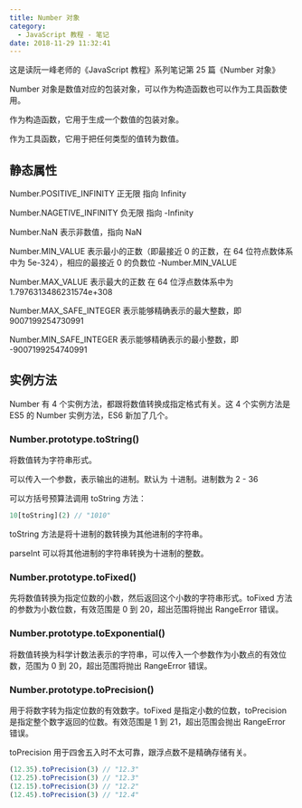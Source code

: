 ```yaml
---
title: Number 对象
category:
  - JavaScript 教程 - 笔记
date: 2018-11-29 11:32:41
---
```



这是读阮一峰老师的《JavaScript 教程》系列笔记第 25 篇《Number 对象》

Number 对象是数值对应的包装对象，可以作为构造函数也可以作为工具函数使用。

作为构造函数，它用于生成一个数值的包装对象。

作为工具函数，它用于把任何类型的值转为数值。

## 静态属性

Number.POSITIVE_INFINITY 正无限 指向 Infinity

Number.NAGETIVE_INFINITY 负无限 指向 -Infinity

Number.NaN 表示非数值，指向 NaN

Number.MIN_VALUE 表示最小的正数（即最接近 0 的正数，在 64 位符点数体系中为 5e-324），相应的最接近 0 的负数位 -Number.MIN_VALUE

Number.MAX_VALUE 表示最大的正数 在 64 位浮点数体系中为 1.7976313486231574e+308

Number.MAX_SAFE_INTEGER 表示能够精确表示的最大整数，即 9007199254730991

Number.MIN_SAFE_INTEGER 表示能够精确表示的最小整数，即 -9007199254740991

## 实例方法

Number 有 4 个实例方法，都跟将数值转换成指定格式有关。这 4 个实例方法是 ES5 的 Number 实例方法，ES6 新加了几个。

### Number.prototype.toString()

将数值转为字符串形式。

可以传入一个参数，表示输出的进制。默认为 十进制。进制数为 2 - 36

可以方括号预算法调用 toString 方法：

```js
10[toString](2) // "1010"
```

toString 方法是将十进制的数转换为其他进制的字符串。

parseInt 可以将其他进制的字符串转换为十进制的整数。

### Number.prototype.toFixed()

先将数值转换为指定位数的小数，然后返回这个小数的字符串形式。toFixed 方法的参数为小数位数，有效范围是 0 到 20，超出范围将抛出 RangeError 错误。

### Number.prototype.toExponential()

将数值转换为科学计数法表示的字符串，可以传入一个参数作为小数点的有效位数，范围为 0 到 20，超出范围将抛出 RangeError 错误。

### Number.prototype.toPrecision()

用于将数字转为指定位数的有效数字。toFixed 是指定小数的位数，toPrecision 是指定整个数字返回的位数。有效范围是 1 到 21，超出范围会抛出 RangeError 错误。

toPrecision 用于四舍五入时不太可靠，跟浮点数不是精确存储有关。

```js
(12.35).toPrecision(3) // "12.3"
(12.25).toPrecision(3) // "12.3"
(12.15).toPrecision(3) // "12.2"
(12.45).toPrecision(3) // "12.4"
```

